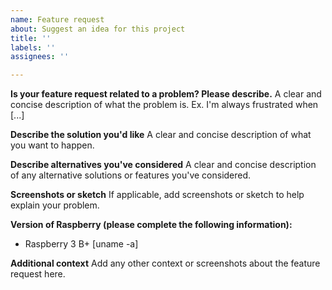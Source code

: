 ```yaml
---
name: Feature request
about: Suggest an idea for this project
title: ''
labels: ''
assignees: ''

---
```


**Is your feature request related to a problem? Please describe.**
A clear and concise description of what the problem is. Ex. I'm always frustrated when [...]

**Describe the solution you'd like**
A clear and concise description of what you want to happen.

**Describe alternatives you've considered**
A clear and concise description of any alternative solutions or features you've considered.

**Screenshots or sketch**
If applicable, add screenshots or sketch to help explain your problem.

**Version of Raspberry (please complete the following information):**
 - Raspberry 3 B+ [uname -a]

**Additional context**
Add any other context or screenshots about the feature request here.
